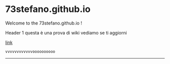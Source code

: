# 73stefano.github.io

Welcome to the 73stefano.github.io !

Header 1 questa è una prova di wiki
vediamo se ti aggiorni

[link](https://github.com/73stefano/Progetto-Boruvka/blob/master/Implementazione%20dell’algoritmo%20di%20Borůvka.pdf) 

`vvvvvvvvvvvvoooooooooo`
***
